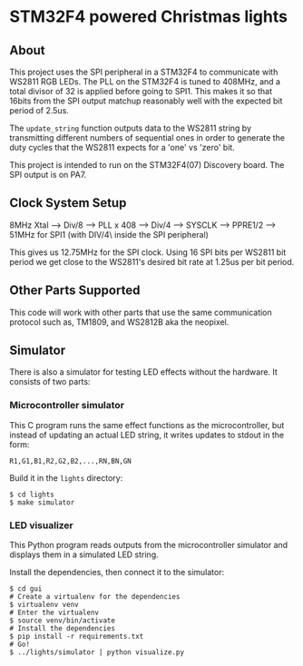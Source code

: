 # STM32F4 powered Christmas lights

## About

This project uses the SPI peripheral in a STM32F4 to communicate with WS2811
RGB LEDs. The PLL on the STM32F4 is tuned to 408MHz, and a total divisor of 32
is applied before going to SPI1. This makes it so that 16bits from the SPI
output matchup reasonably well with the expected bit period of 2.5us.

The `update_string` function outputs data to the WS2811 string by transmitting
different numbers of sequential ones in order to generate the duty cycles that
the WS2811 expects for a 'one' vs 'zero' bit.

This project is intended to run on the STM32F4(07) Discovery board. The SPI
output is on PA7.

## Clock System Setup

8MHz Xtal \-\-> Div/8 \-\-> PLL x 408 \-\-> Div/4 \-\-> SYSCLK \-\-> PPRE1/2
\-\-> 51MHz for SPI1 \(with DIV/4\ inside the SPI peripheral)

This gives us 12.75MHz for the SPI clock. Using 16 SPI bits per WS2811 bit
period we get close to the WS2811's desired bit rate at 1.25us per bit period.

## Other Parts Supported

This code will work with other parts that use the same communication protocol
such as, TM1809, and WS2812B aka the neopixel.

## Simulator

There is also a simulator for testing LED effects without the hardware. It
consists of two parts:

### Microcontroller simulator

This C program runs the same effect functions as the microcontroller, but
instead of updating an actual LED string, it writes updates to stdout in the
form:

```
R1,G1,B1,R2,G2,B2,...,RN,BN,GN
```
Build it in the `lights` directory:

```
$ cd lights
$ make simulator
```

### LED visualizer

This Python program reads outputs from the microcontroller simulator and
displays them in a simulated LED string.

Install the dependencies, then connect it to the simulator:

```
$ cd gui
# Create a virtualenv for the dependencies
$ virtualenv venv
# Enter the virtualenv
$ source venv/bin/activate
# Install the dependencies
$ pip install -r requirements.txt
# Go!
$ ../lights/simulator | python visualize.py
```
